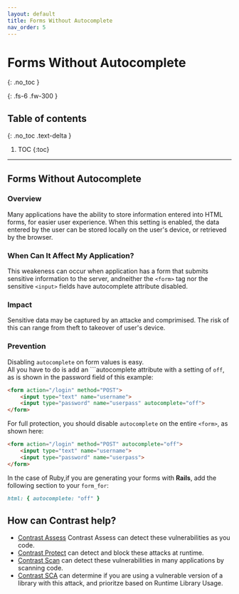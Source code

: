```yaml
---
layout: default
title: Forms Without Autocomplete
nav_order: 5
---
```


# Forms Without Autocomplete
{: .no_toc }

{: .fs-6 .fw-300 }

## Table of contents
{: .no_toc .text-delta }

1. TOC
{:toc}

---
## Forms Without Autocomplete 

### Overview

Many applications have the ability to store information entered into HTML forms, for easier user experience.
When this setting is enabled, the data entered by the user can be stored locally on the user's device, or retrieved by the browser.  


### When Can It Affect My Application? 

This weakeness can occur when application has a form that submits sensitive information to the server, andneither the ```<form>``` tag nor the sensitive ```<input>``` fields have autocomplete attribute disabled.



### Impact 

Sensitive data may be captured by an attacke and comprimised. The risk of this can range from theft to takeover of user's device. 


### Prevention 

Disabling `autocomplete` on form values is easy.  
All you have to do is add an ```autocomplete attribute
with a setting of `off`, as is shown in the password field of this example: 

```html
<form action="/login" method="POST">
    <input type="text" name="username">
    <input type="password" name="userpass" autocomplete="off">
</form>
```

For full protection, you should disable `autocomplete` on the entire
`<form>`, as shown here:

```html
<form action="/login" method="POST" autocomplete="off">
    <input type="text" name="username">
    <input type="password" name="userpass">
</form>
```

In the case of Ruby,if you are generating your forms with **Rails**, add the following section to your `form_for`:

```ruby
html: { autocomplete: "off" }
``` 

## How can Contrast help? 

- [Contrast Assess](https://www.contrastsecurity.com/contrast-assess) Contrast Assess can detect these vulnerabilities as you code.
- [Contrast Protect](https://www.contrastsecurity.com/contrast-protect) can detect and block these attacks at runtime. 
- [Contrast Scan](https://www.contrastsecurity.com/contrast-scan) can detect these vulnerabilities in many applications by scanning code.
- [Contrast SCA](https://www.contrastsecurity.com/contrast-sca) can determine if you are using a vulnerable version of a library with this attack, and prioritze based on Runtime Library Usage.
